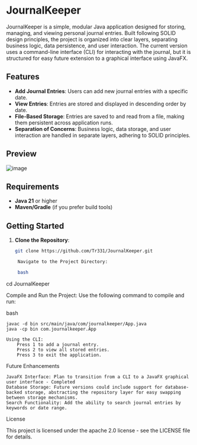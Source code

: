 # JournalKeeper

JournalKeeper is a simple, modular Java application designed for storing, managing, and viewing personal journal entries. Built following SOLID design principles, the project is organized into clear layers, separating business logic, data persistence, and user interaction. The current version uses a command-line interface (CLI) for interacting with the journal, but it is structured for easy future extension to a graphical interface using JavaFX.

## Features

- **Add Journal Entries**: Users can add new journal entries with a specific date.
- **View Entries**: Entries are stored and displayed in descending order by date.
- **File-Based Storage**: Entries are saved to and read from a file, making them persistent across application runs.
- **Separation of Concerns**: Business logic, data storage, and user interaction are handled in separate layers, adhering to SOLID principles.

## Preview
![image](https://github.com/user-attachments/assets/6af4a76f-7caf-4fab-aa5f-8003fc548f25)

## Requirements

- **Java 21** or higher
- **Maven/Gradle** (if you prefer build tools)

## Getting Started

1. **Clone the Repository**:
   ```bash
   git clone https://github.com/Tr331/JournalKeeper.git

    Navigate to the Project Directory:

    bash

cd JournalKeeper

Compile and Run the Project: Use the following command to compile and run:

bash

    javac -d bin src/main/java/com/journalkeeper/App.java
    java -cp bin com.journalkeeper.App

    Using the CLI:
        Press 1 to add a journal entry.
        Press 2 to view all stored entries.
        Press 3 to exit the application.

Future Enhancements

    JavaFX Interface: Plan to transition from a CLI to a JavaFX graphical user interface - Completed
    Database Storage: Future versions could include support for database-backed storage, abstracting the repository layer for easy swapping between storage mechanisms.
    Search Functionality: Add the ability to search journal entries by keywords or date range.

License

This project is licensed under the apache 2.0 license - see the LICENSE file for details.
